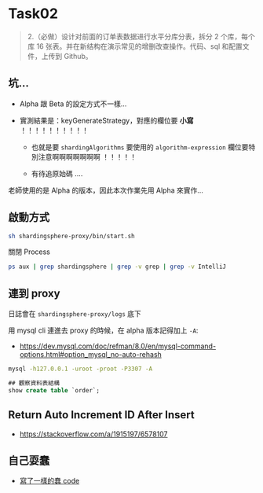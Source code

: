 # Task02
> 2.（必做）设计对前面的订单表数据进行水平分库分表，拆分 2 个库，每个库 16 张表。并在新结构在演示常见的增删改查操作。代码、sql 和配置文件，上传到 Github。

## 坑...
- Alpha 跟 Beta 的設定方式不一樣...
  
- 實測結果是：keyGenerateStrategy，對應的欄位要 **小寫** ！！！！！！！！！！
  - 也就是要 `shardingAlgorithms` 要使用的 `algorithm-expression` 欄位要特別注意啊啊啊啊啊啊啊 ！！！！！
  
  - 有待追原始碼 ....

老師使用的是 Alpha 的版本，因此本次作業先用 Alpha 來實作...

## 啟動方式

```bash
sh shardingsphere-proxy/bin/start.sh
```

關閉 Process
```bash
ps aux | grep shardingsphere | grep -v grep | grep -v IntelliJ
```

## 連到 proxy

日誌會在 `shardingsphere-proxy/logs` 底下

用 mysql cli 連進去 proxy 的時候，在 alpha 版本記得加上 `-A`:
- https://dev.mysql.com/doc/refman/8.0/en/mysql-command-options.html#option_mysql_no-auto-rehash

```bash
mysql -h127.0.0.1 -uroot -proot -P3307 -A
```

```sql
## 觀察資料表結構
show create table `order`;
```

## Return Auto Increment ID After Insert

- https://stackoverflow.com/a/1915197/6578107

## 自己耍蠢
- [寫了一樣的蠢 code](https://zh.codeprj.com/blog/ba51cc1.html)
